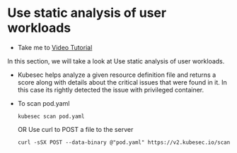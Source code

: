 # Use static analysis of user workloads

  - Take me to [Video Tutorial](https://kodekloud.com/topic/use-static-analysis-of-user-workloads-e-g-kubernetes-resources-docker-files/)

In this section, we will take a look at Use static analysis of user workloads.

- Kubesec helps analyze a given resource definition file and returns a score along with details about the critical issues that were found in it. In this case its rightly detected the issue with privileged container.


- To scan pod.yaml

      kubesec scan pod.yaml

  OR Use curl to POST a file to the server

      curl -sSX POST --data-binary @"pod.yaml" https://v2.kubesec.io/scan
